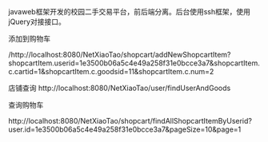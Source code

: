﻿javaweb框架开发的校园二手交易平台，前后端分离。后台使用ssh框架，使用jQuery对接接口。

添加到购物车 

/http://localhost:8080/NetXiaoTao/shopcart/addNewShopcartItem?shopcartItem.userid=1e3500b06a5c4e49a258f31e0bcce3a7&shopcartItem.c.cartid=1&shopcartItem.c.goodsid=11&shopcartItem.c.num=2

店铺查询
http://localhost:8080/NetXiaoTao/user/findUserAndGoods

查询购物车

http://localhost:8080/NetXiaoTao/shopcart/findAllShopcartItemByUserid?user.id=1e3500b06a5c4e49a258f31e0bcce3a7&pageSize=10&page=1